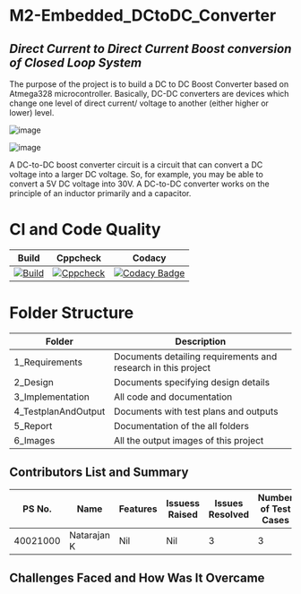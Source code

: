 # **M2-Embedded_DCtoDC_Converter**

## ***Direct Current to Direct Current Boost conversion of Closed Loop System***

The purpose of the project is to build a DC to DC Boost Converter based on Atmega328 microcontroller. Basically, DC-DC converters are devices which change one level of direct current/ voltage to another (either higher or lower) level.

![image](https://user-images.githubusercontent.com/94169022/144423516-ba68848f-7b55-469e-a7c4-ae55f50eb284.png)

![image](https://user-images.githubusercontent.com/94169022/144423644-d6b9bfe6-9f49-4515-bf37-b895c926825a.png)



A DC-to-DC boost converter circuit is a circuit that can convert a DC voltage into a larger DC voltage. So, for example, you may be able to convert a 5V DC voltage into 30V. A DC-to-DC converter works on the principle of an inductor primarily and a capacitor.



# **CI and Code Quality**

|Build|Cppcheck|	Codacy|
|--|--|--|
|[![Build](https://github.com/natrajsk007/M2-Embedded_DCtoDC_Converter/actions/workflows/compile.yml/badge.svg)](https://github.com/natrajsk007/M2-Embedded_DCtoDC_Converter/actions/workflows/compile.yml)|[![Cppcheck](https://github.com/natrajsk007/M2-Embedded_DCtoDC_Converter/actions/workflows/cppcheck.yml/badge.svg)](https://github.com/natrajsk007/M2-Embedded_DCtoDC_Converter/actions/workflows/cppcheck.yml)|[![Codacy Badge](https://app.codacy.com/project/badge/Grade/f1b28992797145e692d190e6a3915b8c)](https://www.codacy.com/gh/natrajsk007/M2-Embedded_DCtoDC_Converter/dashboard?utm_source=github.com&amp;utm_medium=referral&amp;utm_content=natrajsk007/M2-Embedded_DCtoDC_Converter&amp;utm_campaign=Badge_Grade)|

# Folder Structure
|Folder|	Description|
|--|--|
1_Requirements|	Documents detailing requirements and research in this project
2_Design|	Documents specifying design details
3_Implementation|	All code and documentation
4_TestplanAndOutput|	Documents with test plans and outputs
5_Report|	Documentation of the all folders
6_Images|	All the output images of this project


## Contributors List and Summary
|PS No.|	Name|	Features|	Issuess Raised|	Issues Resolved|	Number of Test Cases|	Test Case Pass|
|--|--|--|--|--|--|--|
40021000|	Natarajan K | Nil | Nil | 3 | 3 |

## Challenges Faced and How Was It Overcame
